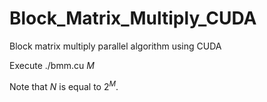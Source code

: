 # Block_Matrix_Multiply_CUDA
Block matrix multiply parallel algorithm using CUDA


Execute ./bmm.cu $M$

Note that $N$ is equal to $2^M$.
